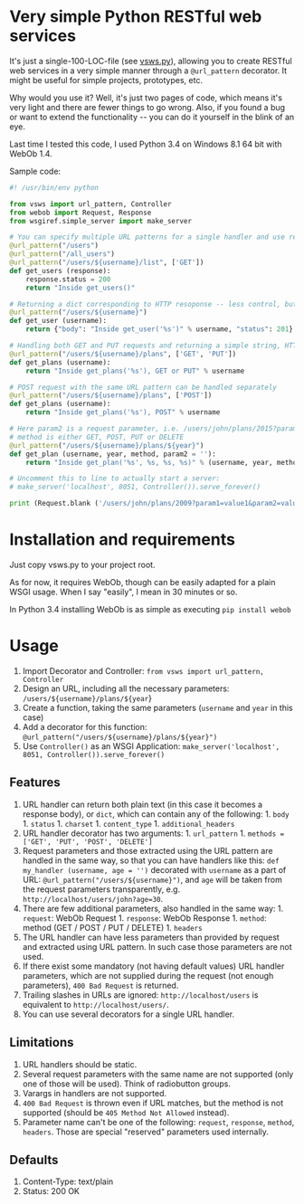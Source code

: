# Very simple Python RESTful web services #

It's just a single-100-LOC-file (see [vsws.py](https://github.com/co-stig/python-very-simple-web-services/blob/master/vsws.py)), allowing you to create RESTful web services in a very simple manner through a `@url_pattern` decorator. It might be useful for simple projects, prototypes, etc. 

Why would you use it? Well, it's just two pages of code, which means it's very light and there are fewer things to go wrong. Also, if you found a bug or want to extend the functionality -- you can do it yourself in the blink of an eye.

Last time I tested this code, I used Python 3.4 on Windows 8.1 64 bit with WebOb 1.4.

Sample code:

```python
#! /usr/bin/env python

from vsws import url_pattern, Controller
from webob import Request, Response
from wsgiref.simple_server import make_server

# You can specify multiple URL patterns for a single handler and use response object for better control
@url_pattern("/users")
@url_pattern("/all_users")
@url_pattern("/users/${username}/list", ['GET'])
def get_users (response):
	response.status = 200
	return "Inside get_users()"

# Returning a dict corresponding to HTTP resoponse -- less control, but simpler
@url_pattern("/users/${username}")
def get_user (username):
	return {"body": "Inside get_user('%s')" % username, "status": 201}

# Handling both GET and PUT requests and returning a simple string, HTTP 200 is used by default
@url_pattern("/users/${username}/plans", ['GET', 'PUT'])
def get_plans (username):
	return "Inside get_plans('%s'), GET or PUT" % username

# POST request with the same URL pattern can be handled separately
@url_pattern("/users/${username}/plans", ['POST'])
def get_plans (username):
	return "Inside get_plans('%s'), POST" % username

# Here param2 is a request parameter, i.e. /users/john/plans/2015?param2=test
# method is either GET, POST, PUT or DELETE
@url_pattern("/users/${username}/plans/${year}")
def get_plan (username, year, method, param2 = ''):
	return "Inside get_plan('%s', %s, %s, %s)" % (username, year, method, param2)

# Uncomment this to line to actually start a server:
# make_server('localhost', 8051, Controller()).serve_forever()

print (Request.blank ('/users/john/plans/2009?param1=value1&param2=value2').get_response (Controller()))
```

# Installation and requirements #

Just copy vsws.py to your project root.

As for now, it requires WebOb, though can be easily adapted for a plain WSGI usage. When I say "easily", I mean in 30 minutes or so.

In Python 3.4 installing WebOb is as simple as executing `pip install webob`

# Usage #

  1. Import Decorator and Controller: `from vsws import url_pattern, Controller`
  1. Design an URL, including all the necessary parameters: `/users/${username}/plans/${year`}
  1. Create a function, taking the same parameters (`username` and `year` in this case)
  1. Add a decorator for this function: `@url_pattern("/users/${username}/plans/${year}")`
  1. Use `Controller()` as an WSGI Application: `make_server('localhost', 8051, Controller()).serve_forever()`

## Features ##

  1. URL handler can return both plain text (in this case it becomes a response body), or `dict`, which can contain any of the following:
    1. `body`
    1. `status`
    1. `charset`
    1. `content_type`
    1. `additional_headers`
  1. URL handler decorator has two arguments:
    1. `url_pattern`
    1. `methods = ['GET', 'PUT', 'POST', 'DELETE']`
  1. Request parameters and those extracted using the URL pattern are handled in the same way, so that you can have handlers like this: `def my_handler (username, age = '')` decorated with `username` as a part of URL: `@url_pattern("/users/${username}")`, and `age` will be taken from the request parameters transparently, e.g. `http://localhost/users/john?age=30`.
  1. There are few additional parameters, also handled in the same way:
    1. `request`: WebOb Request
    1. `response`: WebOb Response
    1. `method`: method (GET / POST / PUT / DELETE)
    1. `headers`
  1. The URL handler can have less parameters than provided by request and extracted using URL pattern. In such case those parameters are not used.
  1. If there exist some mandatory (not having default values) URL handler parameters, which are not supplied during the request (not enough parameters), `400 Bad Request` is returned.
  1. Trailing slashes in URLs are ignored: `http://localhost/users` is equivalent to `http://localhost/users/`.
  1. You can use several decorators for a single URL handler.

## Limitations ##

  1. URL handlers should be static.
  1. Several request parameters with the same name are not supported (only one of those will be used). Think of radiobutton groups.
  1. Varargs in handlers are not supported.
  1. `400 Bad Request` is thrown even if URL matches, but the method is not supported (should be `405 Method Not Allowed` instead).
  1. Parameter name can't be one of the following: `request`, `response`, `method`, `headers`. Those are special "reserved" parameters used internally.

## Defaults ##

  1. Content-Type: text/plain
  1. Status: 200 OK
